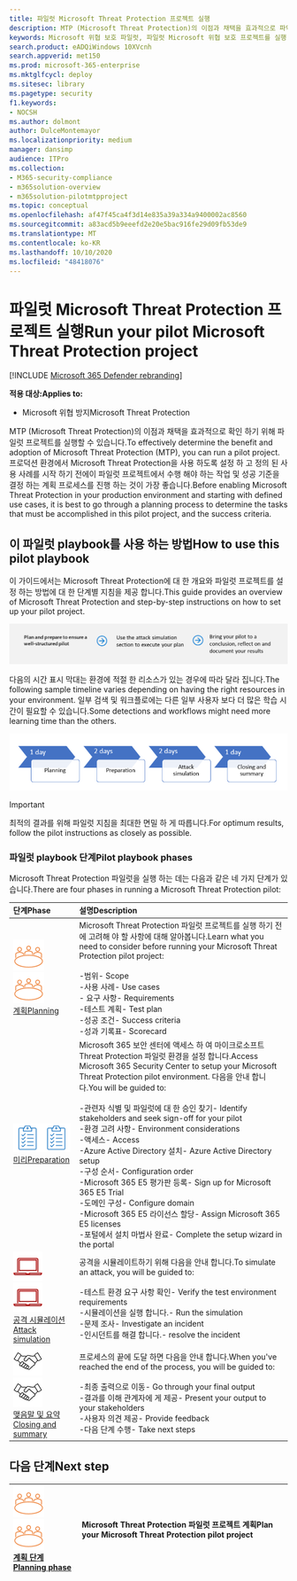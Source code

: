 ```yaml
---
title: 파일럿 Microsoft Threat Protection 프로젝트 실행
description: MTP (Microsoft Threat Protection)의 이점과 채택을 효과적으로 파악 하기 위해 프로덕션 환경에서 파일럿 Microsoft 위협 보호 프로젝트를 실행 합니다.
keywords: Microsoft 위협 보호 파일럿, 파일럿 Microsoft 위협 보호 프로젝트를 실행 하 고, microsoft threat protection 파일럿 프로젝트, 사이버 보안, 고급 영구 위협, 엔터프라이즈 보안, 장치, 장치, id, 사용자, 데이터, 응용 프로그램, 인시던트, 자동화 된 조사 및 업데이트, 고급 구하기 등을 평가 합니다.
search.product: eADQiWindows 10XVcnh
search.appverid: met150
ms.prod: microsoft-365-enterprise
ms.mktglfcycl: deploy
ms.sitesec: library
ms.pagetype: security
f1.keywords:
- NOCSH
ms.author: dolmont
author: DulceMontemayor
ms.localizationpriority: medium
manager: dansimp
audience: ITPro
ms.collection:
- M365-security-compliance
- m365solution-overview
- m365solution-pilotmtpproject
ms.topic: conceptual
ms.openlocfilehash: af47f45ca4f3d14e835a39a334a9400002ac8560
ms.sourcegitcommit: a83acd5b9eeefd2e20e5bac916fe29d09fb53de9
ms.translationtype: MT
ms.contentlocale: ko-KR
ms.lasthandoff: 10/10/2020
ms.locfileid: "48418076"
---
```

# <a name="run-your-pilot-microsoft-threat-protection-project"></a><span data-ttu-id="35d56-104">파일럿 Microsoft Threat Protection 프로젝트 실행</span><span class="sxs-lookup"><span data-stu-id="35d56-104">Run your pilot Microsoft Threat Protection project</span></span> 

[!INCLUDE [Microsoft 365 Defender rebranding](../includes/microsoft-defender.md)]


<span data-ttu-id="35d56-105">**적용 대상:**</span><span class="sxs-lookup"><span data-stu-id="35d56-105">**Applies to:**</span></span>
- <span data-ttu-id="35d56-106">Microsoft 위협 방지</span><span class="sxs-lookup"><span data-stu-id="35d56-106">Microsoft Threat Protection</span></span>

<span data-ttu-id="35d56-107">MTP (Microsoft Threat Protection)의 이점과 채택을 효과적으로 확인 하기 위해 파일럿 프로젝트를 실행할 수 있습니다.</span><span class="sxs-lookup"><span data-stu-id="35d56-107">To effectively determine the benefit and adoption of Microsoft Threat Protection (MTP), you can run a pilot project.</span></span> <span data-ttu-id="35d56-108">프로덕션 환경에서 Microsoft Threat Protection을 사용 하도록 설정 하 고 정의 된 사용 사례를 시작 하기 전에이 파일럿 프로젝트에서 수행 해야 하는 작업 및 성공 기준을 결정 하는 계획 프로세스를 진행 하는 것이 가장 좋습니다.</span><span class="sxs-lookup"><span data-stu-id="35d56-108">Before enabling Microsoft Threat Protection in your production environment and starting with defined use cases, it is best to go through a planning process to determine the tasks that must be accomplished in this pilot project, and the success criteria.</span></span> 


## <a name="how-to-use-this-pilot-playbook"></a><span data-ttu-id="35d56-109">이 파일럿 playbook를 사용 하는 방법</span><span class="sxs-lookup"><span data-stu-id="35d56-109">How to use this pilot playbook</span></span>

<span data-ttu-id="35d56-110">이 가이드에서는 Microsoft Threat Protection에 대 한 개요와 파일럿 프로젝트를 설정 하는 방법에 대 한 단계별 지침을 제공 합니다.</span><span class="sxs-lookup"><span data-stu-id="35d56-110">This guide provides an overview of Microsoft Threat Protection and step-by-step instructions on how to set up your pilot project.</span></span> 

![Microsoft Threat Protection 파일럿 실행 단계](../../media/pilotphases.png)

<span data-ttu-id="35d56-112">다음의 시간 표시 막대는 환경에 적절 한 리소스가 있는 경우에 따라 달라 집니다.</span><span class="sxs-lookup"><span data-stu-id="35d56-112">The following sample timeline varies depending on having the right resources in your environment.</span></span> <span data-ttu-id="35d56-113">일부 검색 및 워크플로에는 다른 일부 사용자 보다 더 많은 학습 시간이 필요할 수 있습니다.</span><span class="sxs-lookup"><span data-stu-id="35d56-113">Some detections and workflows might need more learning time than the others.</span></span>

![Microsoft Threat Protection 파일럿 실행을 위한 샘플 시간 표시줄](../../media/pilotimeline.png)

>[!IMPORTANT]
><span data-ttu-id="35d56-115">최적의 결과를 위해 파일럿 지침을 최대한 면밀 하 게 따릅니다.</span><span class="sxs-lookup"><span data-stu-id="35d56-115">For optimum results, follow the pilot instructions as closely as possible.</span></span>


### <a name="pilot-playbook-phases"></a><span data-ttu-id="35d56-116">파일럿 playbook 단계</span><span class="sxs-lookup"><span data-stu-id="35d56-116">Pilot playbook phases</span></span> 

<span data-ttu-id="35d56-117">Microsoft Threat Protection 파일럿을 실행 하는 데는 다음과 같은 네 가지 단계가 있습니다.</span><span class="sxs-lookup"><span data-stu-id="35d56-117">There are four phases in running a Microsoft Threat Protection pilot:</span></span>

|<span data-ttu-id="35d56-118">단계</span><span class="sxs-lookup"><span data-stu-id="35d56-118">Phase</span></span> | <span data-ttu-id="35d56-119">설명</span><span class="sxs-lookup"><span data-stu-id="35d56-119">Description</span></span> | 
|:-------|:-----|
| <span data-ttu-id="35d56-120">![계획](../../media/mtp/plan.png)</span><span class="sxs-lookup"><span data-stu-id="35d56-120">![Planning](../../media/mtp/plan.png)</span></span><br>[<span data-ttu-id="35d56-121">계획</span><span class="sxs-lookup"><span data-stu-id="35d56-121">Planning</span></span>](mtp-pilot-plan.md)| <span data-ttu-id="35d56-122">Microsoft Threat Protection 파일럿 프로젝트를 실행 하기 전에 고려해 야 할 사항에 대해 알아봅니다.</span><span class="sxs-lookup"><span data-stu-id="35d56-122">Learn what you need to consider before running your Microsoft Threat Protection pilot project:</span></span> <br><br><span data-ttu-id="35d56-123">-범위</span><span class="sxs-lookup"><span data-stu-id="35d56-123">- Scope</span></span> <br> <span data-ttu-id="35d56-124">-사용 사례</span><span class="sxs-lookup"><span data-stu-id="35d56-124">- Use cases</span></span> <br><span data-ttu-id="35d56-125">- 요구 사항</span><span class="sxs-lookup"><span data-stu-id="35d56-125">- Requirements</span></span> <br><span data-ttu-id="35d56-126">-테스트 계획</span><span class="sxs-lookup"><span data-stu-id="35d56-126">- Test plan</span></span> <br> <span data-ttu-id="35d56-127">-성공 조건</span><span class="sxs-lookup"><span data-stu-id="35d56-127">- Success criteria</span></span> <br> <span data-ttu-id="35d56-128">-성과 기록표</span><span class="sxs-lookup"><span data-stu-id="35d56-128">- Scorecard</span></span> 
| <span data-ttu-id="35d56-129">![미리](../../media/mtp/prep.png)</span><span class="sxs-lookup"><span data-stu-id="35d56-129">![Preparation](../../media/mtp/prep.png)</span></span> <br>[<span data-ttu-id="35d56-130">미리</span><span class="sxs-lookup"><span data-stu-id="35d56-130">Preparation</span></span>](mtp-evaluation.md)|  <span data-ttu-id="35d56-131">Microsoft 365 보안 센터에 액세스 하 여 마이크로소프트 Threat Protection 파일럿 환경을 설정 합니다.</span><span class="sxs-lookup"><span data-stu-id="35d56-131">Access Microsoft 365 Security Center to setup your Microsoft Threat Protection pilot  environment.</span></span> <span data-ttu-id="35d56-132">다음을 안내 합니다.</span><span class="sxs-lookup"><span data-stu-id="35d56-132">You will be guided to:</span></span><br><br><span data-ttu-id="35d56-133">-관련자 식별 및 파일럿에 대 한 승인 찾기</span><span class="sxs-lookup"><span data-stu-id="35d56-133">- Identify stakeholders and seek sign-off for your pilot</span></span> <br> <span data-ttu-id="35d56-134">-환경 고려 사항</span><span class="sxs-lookup"><span data-stu-id="35d56-134">- Environment considerations</span></span> <br><span data-ttu-id="35d56-135">-액세스</span><span class="sxs-lookup"><span data-stu-id="35d56-135">- Access</span></span> <br><span data-ttu-id="35d56-136">-Azure Active Directory 설치</span><span class="sxs-lookup"><span data-stu-id="35d56-136">- Azure Active Directory setup</span></span> <br> <span data-ttu-id="35d56-137">-구성 순서</span><span class="sxs-lookup"><span data-stu-id="35d56-137">- Configuration order</span></span> <br> <span data-ttu-id="35d56-138">-Microsoft 365 E5 평가판 등록</span><span class="sxs-lookup"><span data-stu-id="35d56-138">- Sign up for Microsoft 365 E5 Trial</span></span> <br> <span data-ttu-id="35d56-139">-도메인 구성</span><span class="sxs-lookup"><span data-stu-id="35d56-139">- Configure domain</span></span> <br><span data-ttu-id="35d56-140">-Microsoft 365 E5 라이선스 할당</span><span class="sxs-lookup"><span data-stu-id="35d56-140">- Assign Microsoft 365 E5 licenses</span></span> <br> <span data-ttu-id="35d56-141">-포털에서 설치 마법사 완료</span><span class="sxs-lookup"><span data-stu-id="35d56-141">- Complete the setup wizard in the portal</span></span>|
| <span data-ttu-id="35d56-142">![공격 시뮬레이션](../../media/mtp/run-sim.png)</span><span class="sxs-lookup"><span data-stu-id="35d56-142">![Attack simulation](../../media/mtp/run-sim.png)</span></span> <br>[<span data-ttu-id="35d56-143">공격 시뮬레이션</span><span class="sxs-lookup"><span data-stu-id="35d56-143">Attack simulation</span></span>](mtp-pilot-simulate.md) | <span data-ttu-id="35d56-144">공격을 시뮬레이트하기 위해 다음을 안내 합니다.</span><span class="sxs-lookup"><span data-stu-id="35d56-144">To simulate an attack, you will be guided to:</span></span><br><br><span data-ttu-id="35d56-145">-테스트 환경 요구 사항 확인</span><span class="sxs-lookup"><span data-stu-id="35d56-145">- Verify the test environment requirements</span></span> <br><span data-ttu-id="35d56-146">-시뮬레이션을 실행 합니다.</span><span class="sxs-lookup"><span data-stu-id="35d56-146">-  Run the simulation</span></span> <br><span data-ttu-id="35d56-147">-문제 조사</span><span class="sxs-lookup"><span data-stu-id="35d56-147">- Investigate an incident</span></span> <br><span data-ttu-id="35d56-148">-인시던트를 해결 합니다.</span><span class="sxs-lookup"><span data-stu-id="35d56-148">- resolve the incident</span></span> 
| <span data-ttu-id="35d56-149">![맺음말 및 요약](../../media/mtp/close.png)</span><span class="sxs-lookup"><span data-stu-id="35d56-149">![Closing and summary](../../media/mtp/close.png)</span></span> <br>[<span data-ttu-id="35d56-150">맺음말 및 요약</span><span class="sxs-lookup"><span data-stu-id="35d56-150">Closing and summary</span></span>](mtp-pilot-close.md) | <span data-ttu-id="35d56-151">프로세스의 끝에 도달 하면 다음을 안내 합니다.</span><span class="sxs-lookup"><span data-stu-id="35d56-151">When you've reached the end of the process, you will be guided to:</span></span><br><br><span data-ttu-id="35d56-152">-최종 출력으로 이동</span><span class="sxs-lookup"><span data-stu-id="35d56-152">- Go through your final output</span></span><br><span data-ttu-id="35d56-153">-결과를 이해 관계자에 게 제공</span><span class="sxs-lookup"><span data-stu-id="35d56-153">- Present your output to your stakeholders</span></span> <br><span data-ttu-id="35d56-154">-사용자 의견 제공</span><span class="sxs-lookup"><span data-stu-id="35d56-154">- Provide feedback</span></span> <br><span data-ttu-id="35d56-155">-다음 단계 수행</span><span class="sxs-lookup"><span data-stu-id="35d56-155">- Take next steps</span></span> 

## <a name="next-step"></a><span data-ttu-id="35d56-156">다음 단계</span><span class="sxs-lookup"><span data-stu-id="35d56-156">Next step</span></span>
|<span data-ttu-id="35d56-157">![계획 단계](../../media/mtp/plan.png)</span><span class="sxs-lookup"><span data-stu-id="35d56-157">![Planning phase](../../media/mtp/plan.png)</span></span> <br>[<span data-ttu-id="35d56-158">계획 단계</span><span class="sxs-lookup"><span data-stu-id="35d56-158">Planning phase</span></span>](mtp-pilot-plan.md) | <span data-ttu-id="35d56-159">Microsoft Threat Protection 파일럿 프로젝트 계획</span><span class="sxs-lookup"><span data-stu-id="35d56-159">Plan your Microsoft Threat Protection pilot project</span></span> 
|:-------|:-----|
